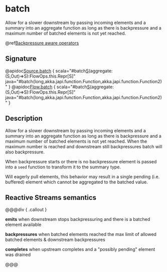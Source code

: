 # batch

Allow for a slower downstream by passing incoming elements and a summary into an aggregate function as long as there is backpressure and a maximum number of batched elements is not yet reached.

@ref[Backpressure aware operators](../index.md#backpressure-aware-operators)

## Signature

@apidoc[Source.batch](Source) { scala="#batch[S](max:Long,seed:Out=&gt;S)(aggregate:(S,Out)=&gt;S):FlowOps.this.Repr[S]" java="#batch(long,akka.japi.function.Function,akka.japi.function.Function2)" }
@apidoc[Flow.batch](Flow) { scala="#batch[S](max:Long,seed:Out=&gt;S)(aggregate:(S,Out)=&gt;S):FlowOps.this.Repr[S]" java="#batch(long,akka.japi.function.Function,akka.japi.function.Function2)" }



## Description

Allow for a slower downstream by passing incoming elements and a summary into an aggregate function as long as there
is backpressure and a maximum number of batched elements is not yet reached. When the maximum number is reached and
downstream still backpressures batch will also backpressure.

When backpressure starts or there is no backpressure element is passed into a `seed` function to transform it
to the summary type.

Will eagerly pull elements, this behavior may result in a single pending (i.e. buffered) element which cannot be
aggregated to the batched value.

## Reactive Streams semantics

@@@div { .callout }

**emits** when downstream stops backpressuring and there is a batched element available

**backpressures** when batched elements reached the max limit of allowed batched elements & downstream backpressures

**completes** when upstream completes and a "possibly pending" element was drained

@@@


